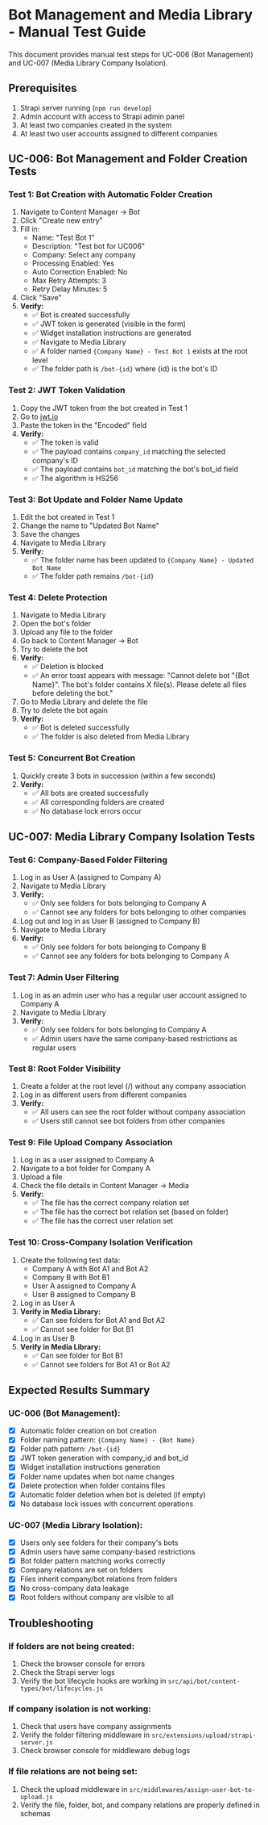 # Bot Management and Media Library - Manual Test Guide

This document provides manual test steps for UC-006 (Bot Management) and UC-007 (Media Library Company Isolation).

## Prerequisites

1. Strapi server running (`npm run develop`)
2. Admin account with access to Strapi admin panel
3. At least two companies created in the system
4. At least two user accounts assigned to different companies

## UC-006: Bot Management and Folder Creation Tests

### Test 1: Bot Creation with Automatic Folder Creation
1. Navigate to Content Manager → Bot
2. Click "Create new entry"
3. Fill in:
   - Name: "Test Bot 1"
   - Description: "Test bot for UC006"
   - Company: Select any company
   - Processing Enabled: Yes
   - Auto Correction Enabled: No
   - Max Retry Attempts: 3
   - Retry Delay Minutes: 5
4. Click "Save"
5. **Verify:**
   - ✅ Bot is created successfully
   - ✅ JWT token is generated (visible in the form)
   - ✅ Widget installation instructions are generated
   - ✅ Navigate to Media Library
   - ✅ A folder named `{Company Name} - Test Bot 1` exists at the root level
   - ✅ The folder path is `/bot-{id}` where {id} is the bot's ID

### Test 2: JWT Token Validation
1. Copy the JWT token from the bot created in Test 1
2. Go to [jwt.io](https://jwt.io/)
3. Paste the token in the "Encoded" field
4. **Verify:**
   - ✅ The token is valid
   - ✅ The payload contains `company_id` matching the selected company's ID
   - ✅ The payload contains `bot_id` matching the bot's bot_id field
   - ✅ The algorithm is HS256

### Test 3: Bot Update and Folder Name Update
1. Edit the bot created in Test 1
2. Change the name to "Updated Bot Name"
3. Save the changes
4. Navigate to Media Library
5. **Verify:**
   - ✅ The folder name has been updated to `{Company Name} - Updated Bot Name`
   - ✅ The folder path remains `/bot-{id}`

### Test 4: Delete Protection
1. Navigate to Media Library
2. Open the bot's folder
3. Upload any file to the folder
4. Go back to Content Manager → Bot
5. Try to delete the bot
6. **Verify:**
   - ✅ Deletion is blocked
   - ✅ An error toast appears with message: "Cannot delete bot "{Bot Name}". The bot's folder contains X file(s). Please delete all files before deleting the bot."
7. Go to Media Library and delete the file
8. Try to delete the bot again
9. **Verify:**
   - ✅ Bot is deleted successfully
   - ✅ The folder is also deleted from Media Library

### Test 5: Concurrent Bot Creation
1. Quickly create 3 bots in succession (within a few seconds)
2. **Verify:**
   - ✅ All bots are created successfully
   - ✅ All corresponding folders are created
   - ✅ No database lock errors occur

## UC-007: Media Library Company Isolation Tests

### Test 6: Company-Based Folder Filtering
1. Log in as User A (assigned to Company A)
2. Navigate to Media Library
3. **Verify:**
   - ✅ Only see folders for bots belonging to Company A
   - ✅ Cannot see any folders for bots belonging to other companies
4. Log out and log in as User B (assigned to Company B)
5. Navigate to Media Library
6. **Verify:**
   - ✅ Only see folders for bots belonging to Company B
   - ✅ Cannot see any folders for bots belonging to Company A

### Test 7: Admin User Filtering
1. Log in as an admin user who has a regular user account assigned to Company A
2. Navigate to Media Library
3. **Verify:**
   - ✅ Only see folders for bots belonging to Company A
   - ✅ Admin users have the same company-based restrictions as regular users

### Test 8: Root Folder Visibility
1. Create a folder at the root level (/) without any company association
2. Log in as different users from different companies
3. **Verify:**
   - ✅ All users can see the root folder without company association
   - ✅ Users still cannot see bot folders from other companies

### Test 9: File Upload Company Association
1. Log in as a user assigned to Company A
2. Navigate to a bot folder for Company A
3. Upload a file
4. Check the file details in Content Manager → Media
5. **Verify:**
   - ✅ The file has the correct company relation set
   - ✅ The file has the correct bot relation set (based on folder)
   - ✅ The file has the correct user relation set

### Test 10: Cross-Company Isolation Verification
1. Create the following test data:
   - Company A with Bot A1 and Bot A2
   - Company B with Bot B1
   - User A assigned to Company A
   - User B assigned to Company B
2. Log in as User A
3. **Verify in Media Library:**
   - ✅ Can see folders for Bot A1 and Bot A2
   - ✅ Cannot see folder for Bot B1
4. Log in as User B
5. **Verify in Media Library:**
   - ✅ Can see folder for Bot B1
   - ✅ Cannot see folders for Bot A1 or Bot A2

## Expected Results Summary

### UC-006 (Bot Management):
- [x] Automatic folder creation on bot creation
- [x] Folder naming pattern: `{Company Name} - {Bot Name}`
- [x] Folder path pattern: `/bot-{id}`
- [x] JWT token generation with company_id and bot_id
- [x] Widget installation instructions generation
- [x] Folder name updates when bot name changes
- [x] Delete protection when folder contains files
- [x] Automatic folder deletion when bot is deleted (if empty)
- [x] No database lock issues with concurrent operations

### UC-007 (Media Library Isolation):
- [x] Users only see folders for their company's bots
- [x] Admin users have same company-based restrictions
- [x] Bot folder pattern matching works correctly
- [x] Company relations are set on folders
- [x] Files inherit company/bot relations from folders
- [x] No cross-company data leakage
- [x] Root folders without company are visible to all

## Troubleshooting

### If folders are not being created:
1. Check the browser console for errors
2. Check the Strapi server logs
3. Verify the bot lifecycle hooks are working in `src/api/bot/content-types/bot/lifecycles.js`

### If company isolation is not working:
1. Check that users have company assignments
2. Verify the folder filtering middleware in `src/extensions/upload/strapi-server.js`
3. Check browser console for middleware debug logs

### If file relations are not being set:
1. Check the upload middleware in `src/middlewares/assign-user-bot-to-upload.js`
2. Verify the file, folder, bot, and company relations are properly defined in schemas 